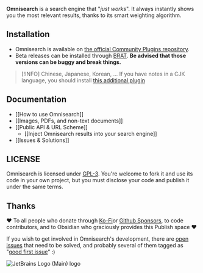 **Omnisearch** is a search engine that "_just works_". It always instantly shows you the most relevant results, thanks to its smart weighting algorithm.

## Installation

- Omnisearch is available on [the official Community Plugins repository](https://obsidian.md/plugins?search=Omnisearch).
- Beta releases can be installed through [BRAT](https://github.com/TfTHacker/obsidian42-brat). **Be advised that those versions can be buggy and break things.**

> [!INFO] Chinese, Japanese, Korean, ...
> If you have notes in a CJK language, you should install [this additional plugin](https://github.com/aidenlx/cm-chs-patch)

## Documentation

- [[How to use Omnisearch]]
- [[Images, PDFs, and non-text documents]]
- [[Public API & URL Scheme]]
	- [[Inject Omnisearch results into your search engine]]
- [[Issues & Solutions]]

## LICENSE

Omnisearch is licensed under [GPL-3](https://tldrlegal.com/license/gnu-general-public-license-v3-(gpl-3)). You're welcome to fork it and use its code in your own project, but you must disclose your code and publish it under the same terms.

## Thanks

❤ To all people who donate through [Ko-Fi](https://ko-fi.com/scambier)or [Github Sponsors](https://github.com/sponsors/scambier), to code contributors, and to Obsidian who graciously provides this Publish space ❤

If you wish to get involved in Omnisearch's development, there are [open issues](https://github.com/scambier/obsidian-omnisearch/issues) that need to be solved, and probably several of them tagged as "[good first issue](https://github.com/scambier/obsidian-omnisearch/issues?q=is%3Aissue+is%3Aopen+label%3A%22good+first+issue%22)" :)

![JetBrains Logo (Main) logo](https://resources.jetbrains.com/storage/products/company/brand/logos/jb_beam.svg)
